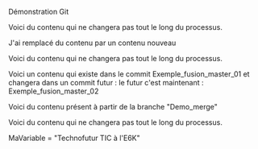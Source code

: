 Démonstration Git

Voici du contenu qui ne changera pas tout le long du processus.

J'ai remplacé du contenu par un contenu nouveau

Voici du contenu qui ne changera pas tout le long du processus.

Voici un contenu qui existe dans le commit Exemple_fusion_master_01 et changera dans un commit futur : le futur c'est maintenant : Exemple_fusion_master_02

Voici du contenu présent à partir de la branche "Demo_merge"

Voici du contenu qui ne changera pas tout le long du processus.

MaVariable = "Technofutur TIC à l'E6K" 